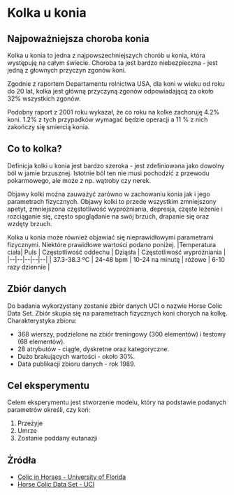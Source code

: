 
# Kolka u konia

## Najpoważniejsza choroba konia

Kolka u konia to jedna z najpowszechniejszych chorób u konia, która występuję na całym świecie. Choroba ta jest bardzo niebezpieczna - jest jedną z głownych przyczyn zgonów koni.

Zgodnie z raportem Departamentu rolnictwa USA, dla koni w wieku od roku do 20 lat, kolka jest główną przyczyną zgonów odpowiadającą za około 32% wszystkich zgonów.

Podobny raport z 2001 roku wykazał, że co roku na kolke zachoruję 4.2% koni. 1.2% z tych przypadków wymagać będzie operacji a 11 % z nich zakończy się smiercią konia.

## Co to kolka?

Definicja kolki u konia jest bardzo szeroka - jest zdefiniowana jako dowolny ból w jamie brzusznej. Istotnie ból ten nie musi pochodzić z przewodu pokarmowego, ale może z np. wątroby czy nerek.

Objawy kolki można zauważyć zarówno w zachowaniu konia jak i jego parametrach fizycznych. Objawy kolki to przede wszystkim zmniejszony apetyt, zmniejszona częstotliwość wypróżniania, depresja, częste leżenie i rozciąganie się, często spoglądanie na swój brzuch, drapanie się oraz wzdęty brzuch.

Kolka u konia może również objawiać się nieprawidłowymi parametrami fizycznymi. Niektóre prawidłowe wartości podano poniżej.
|Temperatura ciała| Puls | Częstotliwość oddechu | Dziąsła | Częstotliwość wypróżniania |
|--|--|--|--|--|
| 37.3-38.3 ºC | 24-48 bpm | 10-24 na minutę | różowe | 6-10 razy dziennie |

  ## Zbiór danych
  Do badania wykorzystany zostanie zbiór danych UCI o nazwie  Horse Colic Data Set. Zbiór skupia się na parametrach fizycznych koni chorych na kolkę. Charakterystyka zbioru:
  

 - 368 wierszy, podzielone na zbiór treningowy (300 elementów) i testowy (68 elementów).
 - 28 atrybutów - ciągłe, dyskretne oraz kategoryczne.
 - Dużo brakujących wartości - około 30%. 
 - Data publikacji zbioru danych - rok 1989.

## Cel eksperymentu
Celem eksperymentu jest stworzenie modelu, który na podstawie podanych parametrów określi, czy koń:
 1. Przeżyje
 2. Umrze
 3. Zostanie poddany eutanazji

## Żródła

- [Colic in Horses - University of Florida](https://edis.ifas.ufl.edu/publication/VM139)
- [Horse Colic Data Set - UCI](https://archive.ics.uci.edu/ml/datasets/Horse+Colic)
